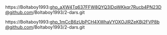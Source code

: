 https://Boltaboy1993: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@github.com/Boltaboy1993/2-dars.git


https://Boltaboy1993: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@github.com/Boltaboy1993/2-dars.git